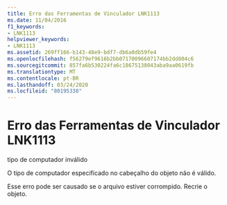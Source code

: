 ```yaml
---
title: Erro das Ferramentas de Vinculador LNK1113
ms.date: 11/04/2016
f1_keywords:
- LNK1113
helpviewer_keywords:
- LNK1113
ms.assetid: 269ff166-b143-48e9-bdf7-db6a0db59fe4
ms.openlocfilehash: f56279ef9616b2bb07170096607174bb2dd804c6
ms.sourcegitcommit: 857fa6b530224fa6c18675138043aba9aa0619fb
ms.translationtype: MT
ms.contentlocale: pt-BR
ms.lasthandoff: 03/24/2020
ms.locfileid: "80195338"
---
```

# <a name="linker-tools-error-lnk1113"></a>Erro das Ferramentas de Vinculador LNK1113

tipo de computador inválido

O tipo de computador especificado no cabeçalho do objeto não é válido.

Esse erro pode ser causado se o arquivo estiver corrompido. Recrie o objeto.

